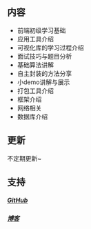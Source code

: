 ## 内容
- 前端初级学习基础
- 应用工具介绍
- 可视化库的学习过程介绍
- 面试技巧与题目分析
- 基础算法讲解
- 自主封装的方法分享
- 小demo讲解与展示
- 打包工具介绍
- 框架介绍
- 网络相关
- 数据库介绍

## 更新
不定期更新~

## 支持
##### [GitHub](https://github.com/TianQianTQ)

##### [博客](https://blog.csdn.net/t_tq_bnsg_bs_ll)